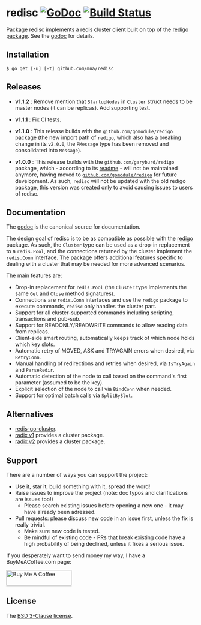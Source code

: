 # redisc [![GoDoc](https://godoc.org/github.com/mna/redisc?status.png)][godoc] [![Build Status](https://semaphoreci.com/api/v1/mna/redisc/branches/master/badge.svg)](https://semaphoreci.com/mna/redisc)

Package redisc implements a redis cluster client built on top of the [redigo package][redigo]. See the [godoc][] for details.

## Installation

    $ go get [-u] [-t] github.com/mna/redisc

## Releases

* **v1.1.2** : Remove mention that `StartupNodes` in `Cluster` struct needs to be master nodes (it can be replicas). Add supporting test.

* **v1.1.1** : Fix CI tests.

* **v1.1.0** : This release builds with the `github.com/gomodule/redigo` package (the new import path of `redigo`, which also has a breaking change in its `v2.0.0`, the `PMessage` type has been removed and consolidated into `Message`).

* **v1.0.0** : This release builds with the `github.com/garyburd/redigo` package, which - according to its [readme][oldredigo] - will not be maintained anymore, having moved to [`github.com/gomodule/redigo`][redigo] for future development. As such, `redisc` will not be updated with the old redigo package, this version was created only to avoid causing issues to users of redisc.

## Documentation

The [godoc][] is the canonical source for documentation.

The design goal of redisc is to be as compatible as possible with the [redigo][] package. As such, the `Cluster` type can be used as a drop-in replacement to a `redis.Pool`, and the connections returned by the cluster implement the `redis.Conn` interface. The package offers additional features specific to dealing with a cluster that may be needed for more advanced scenarios.

The main features are:

* Drop-in replacement for `redis.Pool` (the `Cluster` type implements the same `Get` and `Close` method signatures).
* Connections are `redis.Conn` interfaces and use the `redigo` package to execute commands, `redisc` only handles the cluster part.
* Support for all cluster-supported commands including scripting, transactions and pub-sub.
* Support for READONLY/READWRITE commands to allow reading data from replicas.
* Client-side smart routing, automatically keeps track of which node holds which key slots.
* Automatic retry of MOVED, ASK and TRYAGAIN errors when desired, via `RetryConn`.
* Manual handling of redirections and retries when desired, via `IsTryAgain` and `ParseRedir`.
* Automatic detection of the node to call based on the command's first parameter (assumed to be the key).
* Explicit selection of the node to call via `BindConn` when needed.
* Support for optimal batch calls via `SplitBySlot`.

## Alternatives

* [redis-go-cluster][rgc].
* [radix v1][radix1] provides a cluster package.
* [radix v2][radix2] provides a cluster package.

## Support

There are a number of ways you can support the project:

* Use it, star it, build something with it, spread the word!
* Raise issues to improve the project (note: doc typos and clarifications are issues too!)
  - Please search existing issues before opening a new one - it may have already been adressed.
* Pull requests: please discuss new code in an issue first, unless the fix is really trivial.
  - Make sure new code is tested.
  - Be mindful of existing code - PRs that break existing code have a high probability of being declined, unless it fixes a serious issue.

If you desperately want to send money my way, I have a BuyMeACoffee.com page:

<a href="https://www.buymeacoffee.com/mna" target="_blank"><img src="https://www.buymeacoffee.com/assets/img/custom_images/orange_img.png" alt="Buy Me A Coffee" style="height: 41px !important;width: 174px !important;box-shadow: 0px 3px 2px 0px rgba(190, 190, 190, 0.5) !important;-webkit-box-shadow: 0px 3px 2px 0px rgba(190, 190, 190, 0.5) !important;" ></a>

## License

The [BSD 3-Clause license][bsd].

[bsd]: http://opensource.org/licenses/BSD-3-Clause
[godoc]: http://godoc.org/github.com/mna/redisc
[redigo]: https://github.com/gomodule/redigo
[oldredigo]: https://github.com/garyburd/redigo
[rgc]: https://github.com/chasex/redis-go-cluster
[radix1]: https://github.com/fzzy/radix
[radix2]: https://github.com/mediocregopher/radix.v2

